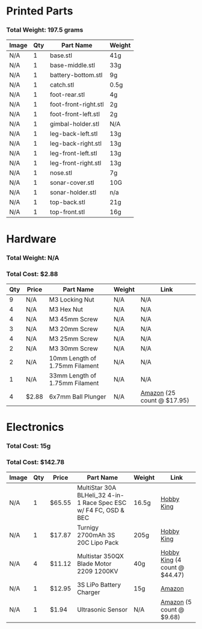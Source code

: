 # Printed Parts
### Total Weight: 197.5 grams
|Image|Qty|Part Name|Weight|
|--|--|--|--|
|N/A|1|base.stl|41g|
|N/A|1|base-middle.stl|33g|
|N/A|1|battery-bottom.stl|9g|
|N/A|1|catch.stl|0.5g|
|N/A|1|foot-rear.stl|4g|
|N/A|1|foot-front-right.stl|2g|
|N/A|1|foot-front-left.stl|2g|
|N/A|1|gimbal-holder.stl|N/A|
|N/A|1|leg-back-left.stl|13g|
|N/A|1|leg-back-right.stl|13g|
|N/A|1|leg-front-left.stl|13g|
|N/A|1|leg-front-right.stl|13g|
|N/A|1|nose.stl|7g|
|N/A|1|sonar-cover.stl|10G|
|N/A|1|sonar-holder.stl|n/a|
|N/A|1|top-back.stl|21g|
|N/A|1|top-front.stl|16g|

# Hardware
### Total Weight: N/A
### Total Cost: $2.88
|Qty|Price|Part Name|Weight|Link|
|--|--|--|--|--|
|9|N/A|M3 Locking Nut|N/A|N/A|
|4|N/A|M3 Hex Nut|N/A|N/A|
|4|N/A|M3 45mm Screw|N/A|N/A|
|3|N/A|M3 20mm Screw|N/A|N/A|
|4|N/A|M3 25mm Screw|N/A|N/A|
|2|N/A|M3 30mm Screw|N/A|N/A|
|2|N/A|10mm Length of 1.75mm Filament|N/A|N/A|
|1|N/A|33mm Length of 1.75mm Filament|N/A|N/A|
|4|$2.88|6x7mm Ball Plunger|N/A|[Amazon](https://goo.gl/kLpeKs) (25 count @ $17.95)|


# Electronics
### Total Cost: 15g
### Total Cost: $142.78
|Image|Qty|Price|Part Name|Weight|Link|
|--|--|--|--|--|--|
|N/A|1|$65.55|MultiStar 30A BLHeli_32 4-in-1 Race Spec ESC w/ F4 FC, OSD & BEC|16.5g|[Hobby King](https://goo.gl/zPgEiF)|
|N/A|1|$17.87|Turnigy 2700mAh 3S 20C Lipo Pack|205g|[Hobby King](https://goo.gl/RADM7L)|
|N/A|4|$11.12|Multistar 350QX Blade Motor 2209 1200KV|40g|[Hobby King](https://goo.gl/NUsQkG) (4 count @ $44.47)|
|N/A|1|$12.95|3S LiPo Battery Charger|15g|[Amazon](https://goo.gl/7UzD97)|
|N/A|1|$1.94|Ultrasonic Sensor|N/A|[Amazon](https://goo.gl/PX4DXM) (5 count @ $9.68)|
